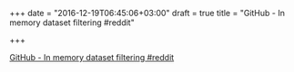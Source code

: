 +++
date = "2016-12-19T06:45:06+03:00"
draft = true
title = "GitHub - In memory dataset filtering  #reddit"

+++

<p><a href="https://t.co/Zbq7OCVHiK">GitHub - In memory dataset filtering  #reddit</a></p>
